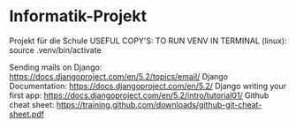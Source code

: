 # Informatik-Projekt
Projekt für die Schule 
USEFUL COPY'S:
TO RUN VENV IN TERMINAL (linux): source .venv/bin/activate

Sending mails on Django: https://docs.djangoproject.com/en/5.2/topics/email/ 
Django Documentation: https://docs.djangoproject.com/en/5.2/
Django writing your first app: https://docs.djangoproject.com/en/5.2/intro/tutorial01/
Github cheat sheet: https://training.github.com/downloads/github-git-cheat-sheet.pdf